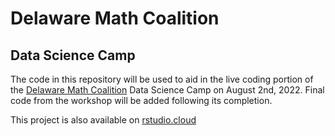 # Delaware Math Coalition 
## Data Science Camp

The code in this repository will be used to aid in the live coding portion of the [Delaware Math Coalition](https://delawaremathcoalition.org/) Data Science Camp on August 2nd, 2022. Final code from the workshop will be added following its completion.

This project is also available on [rstudio.cloud](https://rstudio.cloud/content/4315572)
